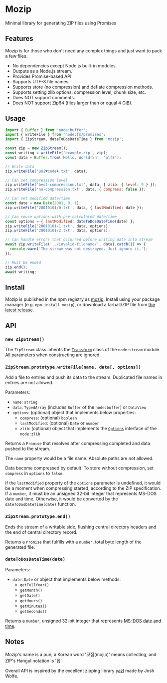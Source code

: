 # Mozip

Minimal library for generating ZIP files using Promises

## Features

Mozip is for those who don't need any complex things and just want to pack a few files.

- No dependencies except Node.js built-in modules.
- Outputs as a Node.js stream.
- Provides Promise-based API.
- Supports UTF-8 file names.
- Supports store (no compression) and deflate compression methods.
- Supports setting zlib options: compression level, chunk size, etc.
- Does NOT support comments.
- Does NOT support Zip64 (files larger than or equal 4 GiB).

## Usage

``` javascript
import { Buffer } from 'node:buffer';
import { writeFile } from 'node:fs/promises';
import { ZipStream, dateToDosDateTime } from 'mozip';

const zip = new ZipStream();
const writing = writeFile('example.zip', zip);
const data = Buffer.from('Hello, World!\n', 'utf8');

// Write data
zip.writeFile('uni♥code♦.txt', data);

// Can set compression level
zip.writeFile('best-compression.txt', data, { zlib: { level: 9 } });
zip.writeFile('no-compression.txt', data, { compress: false });

// Can set modified date/time
const date = new Date(2001, 0, 1);
zip.writeFile('20010101/0.txt', data, { lastModified: date });

// Can reuse options with pre-calculated date/time
const options = { lastModified: dateToDosDateTime(date) };
zip.writeFile('20010101/1.txt', data, options);
zip.writeFile('20010101/2.txt', data, options);

// Can handle errors that occurred before writing data into stream
await zip.writeFile('../invalid-filename/', data).catch(() => {
  console.warn('The stream was not destroyed. Just ignore it.');
});

// Must be ended
zip.end();
await writing;
```

## Install

Mozip is published in the npm registry as [mozip]. Install using your package manager (e.g. `npm install mozip`), or download a tarball/ZIP file from [the latest release].

[mozip]: https://www.npmjs.com/package/mozip
[the latest release]: https://github.com/ijisol/mozip/releases

## API

### `new ZipStream()`

The `ZipStream` class inherits the [`Transform`] class of the `node:stream` module. All parameters when constructing are ignored.

[`Transform`]: https://nodejs.org/api/stream.html#class-streamtransform

### `ZipStream.prototype.writeFile(name, data[, options])`

Add a file to entries and push its data to the stream. Duplicated file names in entries are not allowed.

Parameters:

- `name`: `string`
- `data`: `TypedArray` (includes `Buffer` of the `node:buffer`) or `DataView`
- `options`: (optional) object that implements below properties:
  - `compress`: (optional) `boolean`
  - `lastModified`: (optional) `Date` or `number`
  - `zlib`: (optional) object that implements the [`Options`] interface of the `node:zlib`

[`Options`]: https://nodejs.org/api/zlib.html#class-options

Returns a `Promise` that resolves after compressing completed and data pushed to the stream.

The `name` property would be a file name. Absolute paths are not allowed.

Data become compressed by default. To store without compression, set `compress` in `options` to `false`.

If the `lastModified` property of the `options` parameter is undefined, it would be a moment when compressing started, according to the ZIP specification. If a `number`, it must be an unsigned 32-bit integer that represents MS-DOS date and time. Otherwise, it would be converted by the `dateToDosDateTime(date)` function.

### `ZipStream.prototype.end()`

Ends the stream of a writable side, flushing central directory headers and the end of central directory record.

Returns a `Promise` that fulfills with a `number`, total byte length of the generated file.

### `dateToDosDateTime(date)`

Parameters:

- `date`: `Date` or object that implements below methods:
  - `getFullYear()`
  - `getMonth()`
  - `getDate()`
  - `getHours()`
  - `getMinutes()`
  - `getSeconds()`

Returns a `number`, unsigned 32-bit integer that represents [MS-DOS date and time].

[MS-DOS date and time]: https://learn.microsoft.com/en-us/windows/win32/api/winbase/nf-winbase-filetimetodosdatetime

## Notes

Mozip's name is a pun; a Korean word '모집(mojip)' means collecting, and ZIP's Hangul notation is '집'.

Overall API is inspired by the excellent zipping library [yazl] made by Josh Wolfe.

[yazl]: https://github.com/thejoshwolfe/yazl
